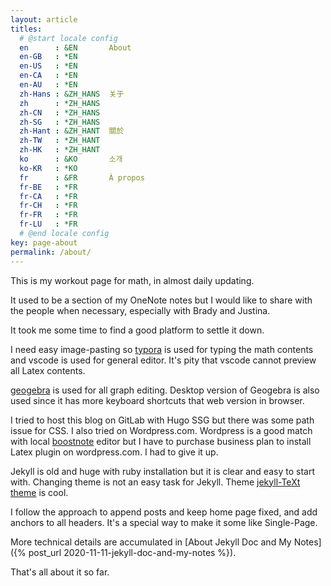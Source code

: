 ```yaml
---
layout: article
titles:
  # @start locale config
  en      : &EN       About
  en-GB   : *EN
  en-US   : *EN
  en-CA   : *EN
  en-AU   : *EN
  zh-Hans : &ZH_HANS  关于
  zh      : *ZH_HANS
  zh-CN   : *ZH_HANS
  zh-SG   : *ZH_HANS
  zh-Hant : &ZH_HANT  關於
  zh-TW   : *ZH_HANT
  zh-HK   : *ZH_HANT
  ko      : &KO       소개
  ko-KR   : *KO
  fr      : &FR       À propos
  fr-BE   : *FR
  fr-CA   : *FR
  fr-CH   : *FR
  fr-FR   : *FR
  fr-LU   : *FR
  # @end locale config
key: page-about
permalink: /about/
---
```


This is my workout page for math, in almost daily updating.

It used to be a section of my OneNote notes but I would like to share with the people when necessary, especially with Brady and Justina.

It took me some time to find a good platform to settle it down.

I need easy image-pasting so [typora](https://typora.io/) is used for typing the math contents and vscode is used for general editor. It's pity that vscode cannot preview all Latex contents.

[geogebra](https://www.geogebra.org/classic?lang=en) is used for all graph editing. Desktop version of Geogebra is also used since it has more keyboard shortcuts that web version in browser.

I tried to host this blog on GitLab with Hugo SSG but there was some path issue for CSS. I also tried on Wordpress.com. Wordpress is a good match with local [boostnote](https://boostnote.io/) editor but I have to purchase business plan to install Latex plugin on wordpress.com. I had to give it up.

Jekyll is old and huge with ruby installation but it is clear and easy to start with. Changing theme is not an easy task for Jekyll. Theme [jekyll-TeXt theme](https://github.com/kitian616/jekyll-TeXt-theme) is cool.

I follow the approach to append posts and keep home page fixed, and add anchors to all headers. It's a special way to make it some like Single-Page.

More technical details are accumulated in [About Jekyll Doc and My Notes]({% post_url 2020-11-11-jekyll-doc-and-my-notes %}).

That's all about it so far.
